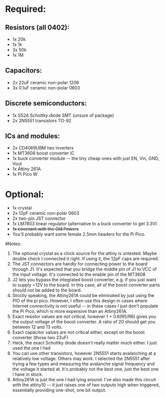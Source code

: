 # Required:

## Resistors (all 0402):
- 1x 20k
- 1x 1k
- 3x 50k
- 1x 1M

## Capacitors:
- 2x 22uF ceramic non-polar 1206
- 3x 0.1uF ceramic non-polar 0603

## Discrete semiconductors:
- 1x SS24 Schottky diode SMT (unsure of package)
- 2x 2N5551 transistors TO-92

## ICs and modules:
- 2x CD4069UBM hex inverters
- 1x MT3608 boost converter IC
- 1x buck converter module -- the tiny cheap ones with just EN, Vin, GND, Vout
- 1x Attiny 261A
- 1x Pi Pico W

# Optional:
- 1x crystal
- 2x 12pF ceramic non-polar 0603
- 2x two-pin JST connector
- 1x LM7803 linear regulator (alternative to a buck converter to get 3.3V)
- ~~1x covenant with the Old Powers~~
- You'll probably want some female 2.5mm headers for the Pi Pico.

#Notes: 

1. The optional crystal as a clock source for the attiny is untested. Maybe double check I connected it right. If using it, the 12pF caps are required.
2. The JST connectors are handly for connecting power to the board through J1. It's expected that you bridge the middle pin of J1 to VCC of the input voltage. It's connected to the enable pin of the MT3608
3. J2 lets you bypass the integrated boost converter, e.g. if you just want to supply ~12V to the board. In this case, all of the boost converter parts should not be added to the board.
4. Strictly speaking, the Attiny261A could be eliminated by just using the PIO of the pi pico. However, I often use this design in cases where Internet connectivity is not useful -- in these cases I just don't populate the Pi Pico, which is more expensive than an Attiny261A.
5. Exact resistor values are not critical, however 1 + 0.6(R5/R6) gives you the output voltage of the boost converter. A ratio of 20 should get you between 12 and 13 volts.
6. Exact capacitor values are not critical either, except on the boost converter (those two 22uF)
7. Heck, the exact Schottky diode doesn't really matter much either. I just used the one I had
8. You can use other transistors, however 2N5551 starts avalanching at a relatively low voltage. Others may work. I selected the 2N5551 after trying a few types and measuring the avalanche signal frequency and the voltage it started at. It's probably not the best one, just the best one I have in stock.
9. Attiny261A is just the one I had lying around. I've also made this circuit with the attiny10 -- it just raises one of two outputs high when triggered, essentially providing one-shot, one bit output.

